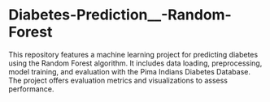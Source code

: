 # Diabetes-Prediction__-Random-Forest
This repository features a machine learning project for predicting diabetes using the Random Forest algorithm. It includes data loading, preprocessing, model training, and evaluation with the Pima Indians Diabetes Database. The project offers evaluation metrics and visualizations to assess performance. 
